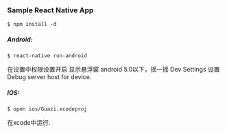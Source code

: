  ### Sample React Native App

 ```shell
 $ npm install -d

 ```
 
 ##### Android: 

 ```shell
 $ react-native run-android
 ```
 在设置中权限设置开启 显示悬浮窗
 android 5.0以下，摇一摇 Dev Settings 设置 Debug server host for device.

 ##### IOS:
 ```shell
 $ open ios/Guazi.xcodeproj
 ```
 在xcode中运行.

